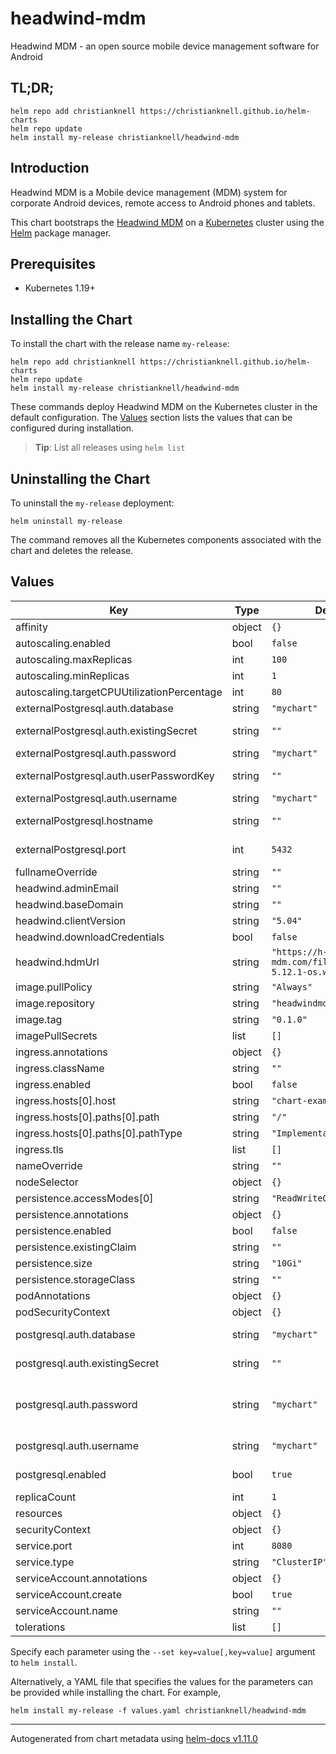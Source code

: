 # headwind-mdm

Headwind MDM - an open source mobile device management software for Android

## TL;DR;

```console
helm repo add christianknell https://christianknell.github.io/helm-charts
helm repo update
helm install my-release christianknell/headwind-mdm
```

## Introduction

Headwind MDM is a Mobile device management (MDM) system for corporate Android devices, remote access to Android phones and tablets.

This chart bootstraps the [Headwind MDM](https://github.com/h-mdm) on a [Kubernetes](http://kubernetes.io) cluster using the [Helm](https://helm.sh) package manager.

## Prerequisites

- Kubernetes 1.19+

## Installing the Chart

To install the chart with the release name `my-release`:

```console
helm repo add christianknell https://christianknell.github.io/helm-charts
helm repo update
helm install my-release christianknell/headwind-mdm
```

These commands deploy Headwind MDM on the Kubernetes cluster in the default configuration. The [Values](#values) section lists the values that can be configured during installation.

> **Tip**: List all releases using `helm list`

## Uninstalling the Chart

To uninstall the `my-release` deployment:

```console
helm uninstall my-release
```

The command removes all the Kubernetes components associated with the chart and deletes the release.

## Values

| Key                                        | Type   | Default                                        | Description                                                                                   |
| ------------------------------------------ | ------ | ---------------------------------------------- | --------------------------------------------------------------------------------------------- |
| affinity                                   | object | `{}`                                           |                                                                                               |
| autoscaling.enabled                        | bool   | `false`                                        |                                                                                               |
| autoscaling.maxReplicas                    | int    | `100`                                          |                                                                                               |
| autoscaling.minReplicas                    | int    | `1`                                            |                                                                                               |
| autoscaling.targetCPUUtilizationPercentage | int    | `80`                                           |                                                                                               |
| externalPostgresql.auth.database           | string | `"mychart"`                                    | Name of the database to use                                                                   |
| externalPostgresql.auth.existingSecret     | string | `""`                                           | Name of existing secret to use for PostgreSQL credentials                                     |
| externalPostgresql.auth.password           | string | `"mychart"`                                    | Password to use                                                                               |
| externalPostgresql.auth.userPasswordKey    | string | `""`                                           | Key in the secret containing the password                                                     |
| externalPostgresql.auth.username           | string | `"mychart"`                                    | Name of the user to use                                                                       |
| externalPostgresql.hostname                | string | `""`                                           | Hostname of the PostgreSQL database                                                           |
| externalPostgresql.port                    | int    | `5432`                                         | Port used to connect to PostgreSQL database                                                   |
| fullnameOverride                           | string | `""`                                           |                                                                                               |
| headwind.adminEmail                        | string | `""`                                           |                                                                                               |
| headwind.baseDomain                        | string | `""`                                           |                                                                                               |
| headwind.clientVersion                     | string | `"5.04"`                                       |                                                                                               |
| headwind.downloadCredentials               | bool   | `false`                                        |                                                                                               |
| headwind.hdmUrl                            | string | `"https://h-mdm.com/files/hmdm-5.12.1-os.war"` |                                                                                               |
| image.pullPolicy                           | string | `"Always"`                                     |                                                                                               |
| image.repository                           | string | `"headwindmdm/hmdm"`                           |                                                                                               |
| image.tag                                  | string | `"0.1.0"`                                      |                                                                                               |
| imagePullSecrets                           | list   | `[]`                                           |                                                                                               |
| ingress.annotations                        | object | `{}`                                           |                                                                                               |
| ingress.className                          | string | `""`                                           |                                                                                               |
| ingress.enabled                            | bool   | `false`                                        |                                                                                               |
| ingress.hosts[0].host                      | string | `"chart-example.local"`                        |                                                                                               |
| ingress.hosts[0].paths[0].path             | string | `"/"`                                          |                                                                                               |
| ingress.hosts[0].paths[0].pathType         | string | `"ImplementationSpecific"`                     |                                                                                               |
| ingress.tls                                | list   | `[]`                                           |                                                                                               |
| nameOverride                               | string | `""`                                           |                                                                                               |
| nodeSelector                               | object | `{}`                                           |                                                                                               |
| persistence.accessModes[0]                 | string | `"ReadWriteOnce"`                              |                                                                                               |
| persistence.annotations                    | object | `{}`                                           |                                                                                               |
| persistence.enabled                        | bool   | `false`                                        |                                                                                               |
| persistence.existingClaim                  | string | `""`                                           |                                                                                               |
| persistence.size                           | string | `"10Gi"`                                       |                                                                                               |
| persistence.storageClass                   | string | `""`                                           |                                                                                               |
| podAnnotations                             | object | `{}`                                           |                                                                                               |
| podSecurityContext                         | object | `{}`                                           |                                                                                               |
| postgresql.auth.database                   | string | `"mychart"`                                    | Name for a custom database to create                                                          |
| postgresql.auth.existingSecret             | string | `""`                                           | Name of existing secret to use for PostgreSQL credentials                                     |
| postgresql.auth.password                   | string | `"mychart"`                                    | Password for the custom user to create. Ignored if postgresql.auth.existingSecret is provided |
| postgresql.auth.username                   | string | `"mychart"`                                    | Name for a custom user to create                                                              |
| postgresql.enabled                         | bool   | `true`                                         | enable PostgreSQL™ subchart from Bitnami                                                      |
| replicaCount                               | int    | `1`                                            |                                                                                               |
| resources                                  | object | `{}`                                           |                                                                                               |
| securityContext                            | object | `{}`                                           |                                                                                               |
| service.port                               | int    | `8080`                                         |                                                                                               |
| service.type                               | string | `"ClusterIP"`                                  |                                                                                               |
| serviceAccount.annotations                 | object | `{}`                                           |                                                                                               |
| serviceAccount.create                      | bool   | `true`                                         |                                                                                               |
| serviceAccount.name                        | string | `""`                                           |                                                                                               |
| tolerations                                | list   | `[]`                                           |                                                                                               |

Specify each parameter using the `--set key=value[,key=value]` argument to `helm install`.

Alternatively, a YAML file that specifies the values for the parameters can be provided while installing the chart. For example,

```console
helm install my-release -f values.yaml christianknell/headwind-mdm
```

---

Autogenerated from chart metadata using [helm-docs v1.11.0](https://github.com/norwoodj/helm-docs/releases/v1.11.0)
